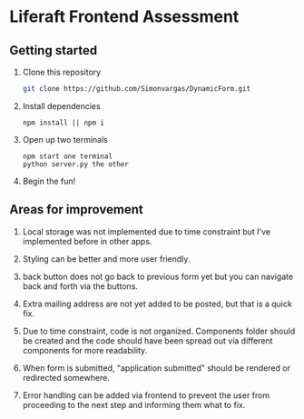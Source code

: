 # Liferaft Frontend Assessment

## Getting started
1. Clone this repository 

   ```bash
   git clone https://github.com/Simonvargas/DynamicForm.git
   ```

2. Install dependencies

      ```npm
      npm install || npm i
      ```
3. Open up two terminals

    ```
    npm start one terminal
    python server.py the other
    ```
4. Begin the fun!

## Areas for improvement

1. Local storage was not implemented due to time constraint but I've implemented before in other apps.

2. Styling can be better and more user friendly.

3. back button does not go back to previous form yet but you can navigate back and forth via the buttons.

4. Extra mailing address are not yet added to be posted, but that is a quick fix.

5. Due to time constraint, code is not organized. Components folder should be created and the code should have been spread out via different components for more readability.

6. When form is submitted, "application submitted" should be rendered or redirected somewhere.

7. Error handling can be added via frontend to prevent the user from proceeding to the next step and informing them what to fix.


